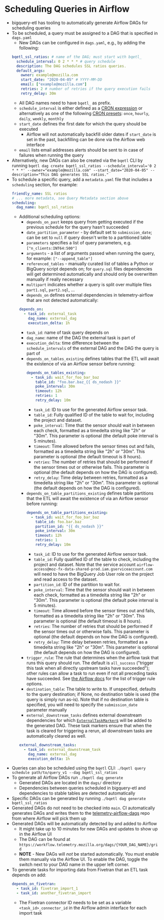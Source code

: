 # Scheduling Queries in Airflow

- bigquery-etl has tooling to automatically generate Airflow DAGs for scheduling queries
- To be scheduled, a query must be assigned to a DAG that is specified in `dags.yaml`
  - New DAGs can be configured in `dags.yaml`, e.g., by adding the following:
  ```yaml
  bqetl_ssl_ratios: # name of the DAG; must start with bqetl_
    schedule_interval: 0 2 * * * # query schedule
    description: The DAG schedules SSL ratios queries.
    default_args:
      owner: example@mozilla.com
      start_date: "2020-04-05" # YYYY-MM-DD
      email: ["example@mozilla.com"]
      retries: 2 # number of retries if the query execution fails
      retry_delay: 30m
  ```
  - All DAG names need to have `bqetl_` as prefix.
  - `schedule_interval` is either defined as a [CRON expression](https://en.wikipedia.org/wiki/Cron) or alternatively as one of the following [CRON presets](https://airflow.readthedocs.io/en/latest/dag-run.html): `once`, `hourly`, `daily`, `weekly`, `monthly`
  - `start_date` defines the first date for which the query should be executed
    - Airflow will not automatically backfill older dates if `start_date` is set in the past, backfilling can be done via the Airflow web interface
  - `email` lists email addresses alerts should be sent to in case of failures when running the query
- Alternatively, new DAGs can also be created via the `bqetl` CLI by running `bqetl dag create bqetl_ssl_ratios --schedule_interval='0 2 * * *' --owner="example@mozilla.com" --start_date="2020-04-05" --description="This DAG generates SSL ratios."`
- To schedule a specific query, add a `metadata.yaml` file that includes a `scheduling` section, for example:
  ```yaml
  friendly_name: SSL ratios
  # ... more metadata, see Query Metadata section above
  scheduling:
    dag_name: bqetl_ssl_ratios
  ```
  - Additional scheduling options:
    - `depends_on_past` keeps query from getting executed if the previous schedule for the query hasn't succeeded
    - `date_partition_parameter` - by default set to `submission_date`; can be set to `null` if query doesn't write to a partitioned table
    - `parameters` specifies a list of query parameters, e.g. `["n_clients:INT64:500"]`
    - `arguments` - a list of arguments passed when running the query, for example: `["--append_table"]`
    - `referenced_tables` - manually curated list of tables a Python or BigQuery script depends on; for `query.sql` files dependencies will get determined automatically and should only be overwritten manually if really necessary
    - `multipart` indicates whether a query is split over multiple files `part1.sql`, `part2.sql`, ...
    - `depends_on` defines external dependencies in telemetry-airflow that are not detected automatically:
    ```yaml
    depends_on:
      - task_id: external_task
        dag_name: external_dag
        execution_delta: 1h
    ```
    - `task_id`: name of task query depends on
    - `dag_name`: name of the DAG the external task is part of
    - `execution_delta`: time difference between the `schedule_intervals` of the external DAG and the DAG the query is part of
    - `depends_on_tables_existing` defines tables that the ETL will await the existence of via an Airflow sensor before running:
      ```yaml
      depends_on_tables_existing:
        - task_id: wait_for_foo_bar_baz
          table_id: "foo.bar.baz_{{ ds_nodash }}"
          poke_interval: 30m
          timeout: 12h
          retries: 1
          retry_delay: 10m
      ```
      - `task_id`: ID to use for the generated Airflow sensor task.
      - `table_id`: Fully qualified ID of the table to wait for, including the project and dataset.
      - `poke_interval`: Time that the sensor should wait in between each check, formatted as a timedelta string like "2h" or "30m".
        This parameter is optional (the default poke interval is 5 minutes).
      - `timeout`: Time allowed before the sensor times out and fails, formatted as a timedelta string like "2h" or "30m".
        This parameter is optional (the default timeout is 8 hours).
      - `retries`: The number of retries that should be performed if the sensor times out or otherwise fails.
        This parameter is optional (the default depends on how the DAG is configured).
      - `retry_delay`: Time delay between retries, formatted as a timedelta string like "2h" or "30m".
        This parameter is optional (the default depends on how the DAG is configured).
    - `depends_on_table_partitions_existing` defines table partitions that the ETL will await the existence of via an Airflow sensor before running:
      ```yaml
      depends_on_table_partitions_existing:
        - task_id: wait_for_foo_bar_baz
          table_id: foo.bar.baz
          partition_id: "{{ ds_nodash }}"
          poke_interval: 30m
          timeout: 12h
          retries: 1
          retry_delay: 10m
      ```
      - `task_id`: ID to use for the generated Airflow sensor task.
      - `table_id`: Fully qualified ID of the table to check, including the project and dataset.
        Note that the service account `airflow-access@moz-fx-data-shared-prod.iam.gserviceaccount.com` will need to have the BigQuery Job User role on the project and read access to the dataset.
      - `partition_id`: ID of the partition to wait for.
      - `poke_interval`: Time that the sensor should wait in between each check, formatted as a timedelta string like "2h" or "30m".
        This parameter is optional (the default poke interval is 5 minutes).
      - `timeout`: Time allowed before the sensor times out and fails, formatted as a timedelta string like "2h" or "30m".
        This parameter is optional (the default timeout is 8 hours).
      - `retries`: The number of retries that should be performed if the sensor times out or otherwise fails.
        This parameter is optional (the default depends on how the DAG is configured).
      - `retry_delay`: Time delay between retries, formatted as a timedelta string like "2h" or "30m".
        This parameter is optional (the default depends on how the DAG is configured).
    - `trigger_rule`: The rule that determines when the airflow task that runs this query should run. The default is `all_success` ("trigger this task when all directly upstream tasks have succeeded"); other rules can allow a task to run even if not all preceding tasks have succeeded. See [the Airflow docs](https://airflow.apache.org/docs/apache-airflow/1.10.3/concepts.html?highlight=trigger%20rule#trigger-rules) for the list of trigger rule options.
    - `destination_table`: The table to write to. If unspecified, defaults to the query destination; if None, no destination table is used (the query is simply run as-is). Note that if no destination table is specified, you will need to specify the `submission_date` parameter manually
    - `external_downstream_tasks` defines external downstream dependencies for which [`ExternalTaskMarker`s](https://airflow.apache.org/docs/apache-airflow/stable/howto/operator/external_task_sensor.html#externaltaskmarker) will be added to the generated DAG. These task markers ensure that when the task is cleared for triggering a rerun, all downstream tasks are automatically cleared as well.
    ```yaml
    external_downstream_tasks:
      - task_id: external_downstream_task
        dag_name: external_dag
        execution_delta: 1h
    ```
- Queries can also be scheduled using the `bqetl` CLI: `./bqetl query schedule path/to/query_v1 --dag bqetl_ssl_ratios `
- To generate all Airflow DAGs run `./bqetl dag generate`
  - Generated DAGs are located in the `dags/` directory
  - Dependencies between queries scheduled in bigquery-etl and dependencies to stable tables are detected automatically
- Specific DAGs can be generated by running `./bqetl dag generate bqetl_ssl_ratios`
- Generated DAGs do not need to be checked into `main`. CI automatically generates DAGs and writes them to the [telemetry-airflow-dags](https://github.com/mozilla/telemetry-airflow-dags) repo from where Airflow will pick them up
- Generated DAGs will be automatically detected by and added to Airflow
  - It might take up to 10 minutes for new DAGs and updates to show up in the Airflow UI
  - The DAG can be found at `https://workflow.telemetry.mozilla.org/dags/{YOUR_DAG_NAME}/grid`
  - **NOTE** - New DAGs will _not_ be started automatically. You must enable them manually via the Airflow UI. To enable the DAG, toggle the switch next to your DAG name in the upper left corner.
- To generate tasks for importing data from Fivetran that an ETL task depends on add:
  ```yaml
  depends_on_fivetran:
    - task_id: fivetran_import_1
    - task_id: another_fivetran_import
  ```
  - The Fivetran connector ID needs to be set as a variable `<task_id>_connector_id` in the Airflow admin interface for each import task

